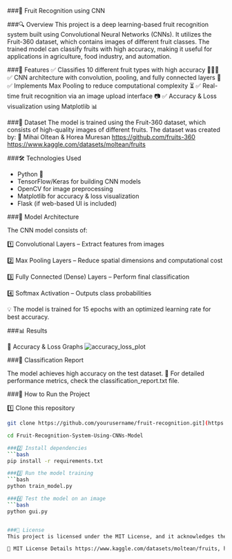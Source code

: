 ###🍓 Fruit Recognition using CNN

###🔍 Overview
This project is a deep learning-based fruit recognition system built using Convolutional Neural Networks (CNNs). It utilizes the Fruit-360 dataset, which contains images of different fruit classes. The trained model can classify fruits with high accuracy, making it useful for applications in agriculture, food industry, and automation.

###📌 Features
✅ Classifies 10 different fruit types with high accuracy 🍏🍊🍓
✅ CNN architecture with convolution, pooling, and fully connected layers 🧠
✅ Implements Max Pooling to reduce computational complexity ⏳
✅ Real-time fruit recognition via an image upload interface 📷
✅ Accuracy & Loss visualization using Matplotlib 📊

###📂 Dataset
The model is trained using the Fruit-360 dataset, which consists of high-quality images of different fruits. The dataset was created by:
📌 Mihai Oltean & Horea Muresan
https://github.com/fruits-360
https://www.kaggle.com/datasets/moltean/fruits

###🛠 Technologies Used
- Python 🐍
- TensorFlow/Keras for building CNN models
- OpenCV for image preprocessing
- Matplotlib for accuracy & loss visualization
- Flask (if web-based UI is included)

###📖 Model Architecture

The CNN model consists of:

1️⃣ Convolutional Layers – Extract features from images

2️⃣ Max Pooling Layers – Reduce spatial dimensions and computational cost

3️⃣ Fully Connected (Dense) Layers – Perform final classification

4️⃣ Softmax Activation – Outputs class probabilities





💡 The model is trained for 15 epochs with an optimized learning rate for best accuracy.


###📊 Results

🔹 Accuracy & Loss Graphs
![accuracy_loss_plot](https://github.com/user-attachments/assets/49edd512-35fe-41ba-83fd-e83cc8a83246)


###📜 Classification Report

The model achieves high accuracy on the test dataset.
📌 For detailed performance metrics, check the classification_report.txt file.



###🚀 How to Run the Project

1️⃣ Clone this repository
```bash
git clone https://github.com/yourusername/fruit-recognition.git](https://github.com/MuhdAqmarr/Fruit-Recognition-System-Using-CNNs-Model.git

cd Fruit-Recognition-System-Using-CNNs-Model

###2️⃣ Install dependencies
```bash
pip install -r requirements.txt

###3️⃣ Run the model training
```bash
python train_model.py

###4️⃣ Test the model on an image
```bash
python gui.py


###📜 License
This project is licensed under the MIT License, and it acknowledges the Fruit-360 dataset by Mihai Oltean & Horea Muresan.

🔗 MIT License Details https://www.kaggle.com/datasets/moltean/fruits, https://github.com/fruits-360
